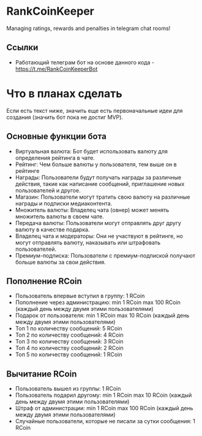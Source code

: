 # RankCoinKeeper
Managing ratings, rewards and penalties in telegram chat rooms!

## Ссылки
* Работающий телеграм бот на основе данного кода - https://t.me/RankCoinKeeperBot

# Что в планах сделать
Если есть текст ниже, значить еще есть первоначальные идеи для создания (значить бот пока не достиг MVP).

## Основные функции бота
* Виртуальная валюта: Бот будет использовать валюту для определения рейтинга в чате.
* Рейтинг: Чем больше валюты у пользователя, тем выше он в рейтинге
* Награды: Пользователи будут получать награды за различные действия, такие как написание сообщений, приглашение новых пользователей и другое.
* Магазин: Пользователи могут тратить свою валюту на различные награды и подписки медиаконтента.
* Множитель валюты: Владелец чата (овнер) может менять множитель валюты в своем чате.
* Передача валюты: Пользователи могут отправлять друг другу валюту в качестве подарка.
* Владелец чата и модераторы: Они не участвуют в рейтинге, но могут отправлять валюту, наказывать или штрафовать пользователей.
* Премиум-подписка: Пользователи с премиум-подпиской получают больше валюты за свои действия.

## Пополнение RCoin
* Пользователь впервые вступил в группу: 1 RCoin
* Пополнение через администрацию: min 1 RCoin max 100 RCoin (каждый день между двумя этими пользователями)
* Подарок от пользователя: min 1 RCoin max 10 RCoin (каждый день между двумя этими пользователями)
* Топ 1 по количеству сообщений: 5 RCoin
* Топ 2 по количеству сообщений: 4 RCoin
* Топ 3 по количеству сообщений: 3 RCoin
* Топ 4 по количеству сообщений: 2 RCoin
* Топ 5 по количеству сообщений: 1 RCoin

## Вычитание RCoin
* Пользователь вышел из группы: 1 RCoin
* Пользователь подарил другому: min 1 RCoin max 10 RCoin (каждый день между двумя этими пользователями)
* Штраф от администрации: min 1 RCoin max 100 RCoin (каждый день между двумя этими пользователями)
* Случайные пользователи, которые не писали за сутки сообщения: 1 RCoin
